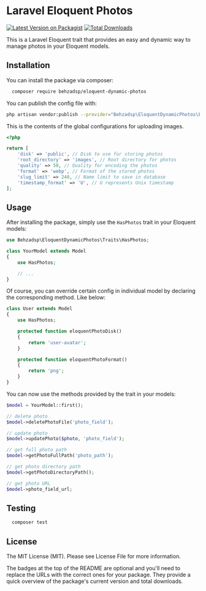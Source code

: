 # Laravel Eloquent Photos

[![Latest Version on Packagist](https://img.shields.io/packagist/v/behzadsp/eloquent-dynamic-photos.svg?style=flat-square)](https://packagist.org/packages/behzadsp/eloquent-dynamic-photos)
[![Total Downloads](https://img.shields.io/packagist/dt/behzadsp/eloquent-dynamic-photos.svg?style=flat-square)](https://packagist.org/packages/behzadsp/eloquent-dynamic-photos)

This is a Laravel Eloquent trait that provides an easy and dynamic way to manage photos in your Eloquent models.

## Installation

You can install the package via composer:

```bash
  composer require behzadsp/eloquent-dynamic-photos
```

You can publish the config file with:

```bash
php artisan vendor:publish --provider="Behzadsp\EloquentDynamicPhotos\Providers\EloquentDynamicPhotosServiceProvider"
```

This is the contents of the global configurations for uploading images.

```php
<?php

return [
    'disk' => 'public', // Disk to use for storing photos
    'root_directory' => 'images', // Root directory for photos
    'quality' => 50, // Quality for encoding the photos
    'format' => 'webp', // Format of the stored photos
    'slug_limit' => 240, // Name limit to save in database
    'timestamp_format' => 'U', // U represents Unix timestamp
];

```

## Usage

After installing the package, simply use the `HasPhotos` trait in your Eloquent models:

```php
use Behzadsp\EloquentDynamicPhotos\Traits\HasPhotos;

class YourModel extends Model
{
    use HasPhotos;

    // ...
}
```

Of course, you can override certain config in individual model by declaring the corresponding method. Like below:

```php
class User extends Model
{
    use HasPhotos;

    protected function eloquentPhotoDisk()
    {
        return 'user-avatar';
    }

    protected function eloquentPhotoFormat()
    {
        return 'png';
    }
}
```

You can now use the methods provided by the trait in your models:

```php
$model = YourModel::first();

// delete photo
$model->deletePhotoFile('photo_field');

// update photo
$model->updatePhoto($photo, 'photo_field');

// get full photo path
$model->getPhotoFullPath('photo_path');

// get photo directory path
$model->getPhotoDirectoryPath();

// get photo URL
$model->photo_field_url;
```

## Testing

```bash
  composer test
```

## License

The MIT License (MIT). Please see License File for more information.

The badges at the top of the README are optional and you'll need to replace the URLs with the correct ones for your package. They provide a quick overview of the package's current version and total downloads.
